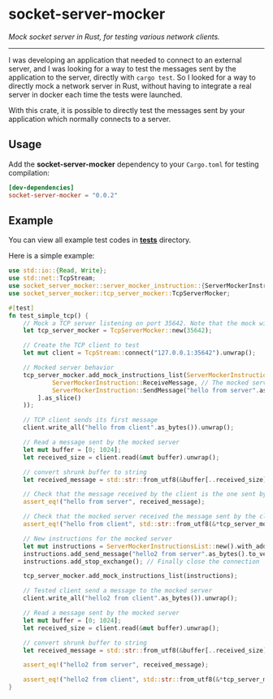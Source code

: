 # socket-server-mocker

_Mock socket server in Rust, for testing various network clients._

***

I was developing an application that needed to connect to an external server, and I was looking for a way to test the messages sent by the application to the server, directly with `cargo test`. So I looked for a way to directly mock a network server in Rust, without having to integrate a real server in docker each time the tests were launched.

With this crate, it is possible to directly test the messages sent by your application which normally connects to a server.


## Usage

Add the **socket-server-mocker** dependency to your `Cargo.toml` for testing compilation:

```toml
[dev-dependencies]
socket-server-mocker = "0.0.2"
```

## Example

You can view all example test codes in **[tests](tests)** directory.

Here is a simple example:

```rust
use std::io::{Read, Write};
use std::net::TcpStream;
use socket_server_mocker::server_mocker_instruction::{ServerMockerInstruction, ServerMockerInstructionsList};
use socket_server_mocker::tcp_server_mocker::TcpServerMocker;

#[test]
fn test_simple_tcp() {
    // Mock a TCP server listening on port 35642. Note that the mock will only listen on the local interface.
    let tcp_server_mocker = TcpServerMocker::new(35642);

    // Create the TCP client to test
    let mut client = TcpStream::connect("127.0.0.1:35642").unwrap();

    // Mocked server behavior
    tcp_server_mocker.add_mock_instructions_list(ServerMockerInstructionsList::new_with_instructions([
            ServerMockerInstruction::ReceiveMessage, // The mocked server will first wait for the client to send a message
            ServerMockerInstruction::SendMessage("hello from server".as_bytes().to_vec()), // Then it will send a message to the client
        ].as_slice()
    ));

    // TCP client sends its first message
    client.write_all("hello from client".as_bytes()).unwrap();

    // Read a message sent by the mocked server
    let mut buffer = [0; 1024];
    let received_size = client.read(&mut buffer).unwrap();

    // convert shrunk buffer to string
    let received_message = std::str::from_utf8(&buffer[..received_size]).unwrap();

    // Check that the message received by the client is the one sent by the mocked server
    assert_eq!("hello from server", received_message);

    // Check that the mocked server received the message sent by the client
    assert_eq!("hello from client", std::str::from_utf8(&*tcp_server_mocker.pop_received_message().unwrap()).unwrap());

    // New instructions for the mocked server
    let mut instructions = ServerMockerInstructionsList::new().with_added_receive_message(); // Wait for another message from the tested client
    instructions.add_send_message("hello2 from server".as_bytes().to_vec()); // Send another message to the tested client
    instructions.add_stop_exchange(); // Finally close the connection

    tcp_server_mocker.add_mock_instructions_list(instructions);

    // Tested client send a message to the mocked server
    client.write_all("hello2 from client".as_bytes()).unwrap();

    // Read a message sent by the mocked server
    let mut buffer = [0; 1024];
    let received_size = client.read(&mut buffer).unwrap();

    // convert shrunk buffer to string
    let received_message = std::str::from_utf8(&buffer[..received_size]).unwrap();

    assert_eq!("hello2 from server", received_message);

    assert_eq!("hello2 from client", std::str::from_utf8(&*tcp_server_mocker.pop_received_message().unwrap()).unwrap());
}
```